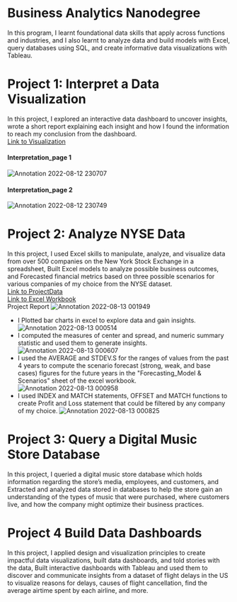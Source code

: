 # Business Analytics Nanodegree
In this program, I learnt foundational data skills that apply across functions and industries, and I also learnt to analyze data and build models with Excel, query databases using SQL, and create informative data visualizations with Tableau.

# Project 1: Interpret a Data Visualization
In this project, I explored an interactive data dashboard to uncover insights, wrote a short report explaining each insight and how I found the information to reach my conclusion from the dashboard.
<br />[Link to Visualization](https://public.tableau.com/app/profile/matt.chambers/viz/LinkedInTopSkills2016-MakeoverMonday/LinkedInTopSkills2016-MakeoverMonday)
#### Interpretation_page 1
![Annotation 2022-08-12 230707](https://user-images.githubusercontent.com/110986193/184453407-3f0e13c1-1873-4cb8-a70f-b86b04d83c3d.png)
#### Interpretation_page 2
![Annotation 2022-08-12 230749](https://user-images.githubusercontent.com/110986193/184453405-66e5ec28-d0e3-4dc8-b2a2-e96199be71ab.png)


# Project 2: Analyze NYSE Data
In this project, I used Excel skills to manipulate, analyze, and visualize data from over 500 companies on the New York Stock Exchange in a spreadsheet, Built Excel models to analyze possible business outcomes, and Forecasted financial metrics based on three possible scenarios for various companies of my choice from the NYSE dataset.
<br />[Link to ProjectData](https://video.udacity-data.com/topher/2018/October/5bc0f2d2_projectdata-nyse/projectdata-nyse.csv)
<br />[Link to Excel Workbook](https://github.com/IAmBenjack/Data-Analytics-Portfolio/files/9330218/workbook.for.Project.2.xlsx)
<br />Project Report
![Annotation 2022-08-13 001949](https://user-images.githubusercontent.com/110986193/184456307-d3ba2baf-10d7-4b8b-9f27-b3455bd0868e.png)
* I Plotted bar charts in excel to explore data and gain insights.
![Annotation 2022-08-13 000514](https://user-images.githubusercontent.com/110986193/184456317-b4345d92-df25-44d6-b332-1b9b43dbae4f.png)
* I computed the measures of center and spread, and numeric summary statistic and used them to generate insights.
![Annotation 2022-08-13 000607](https://user-images.githubusercontent.com/110986193/184456316-935604d9-5445-46ff-9945-89516811cd42.png)
* I used the AVERAGE and STDEV.S for the ranges of values from the past 4 years to compute the scenario forecast (strong, weak, and base cases) figures for the future years in the "Forecasting_Model & Scenarios" sheet of the excel workbook.
![Annotation 2022-08-13 000958](https://user-images.githubusercontent.com/110986193/184456311-e8d9333c-e37b-4478-8707-75ca2c2e8073.png)
* I used INDEX and MATCH statements, OFFSET and MATCH functions to create Profit and Loss statement that could be filtered by any company of my choice.
![Annotation 2022-08-13 000825](https://user-images.githubusercontent.com/110986193/184456313-70a7cb6a-16fe-4984-8d1b-e04a0692afa7.png)

# Project 3: Query a Digital Music Store Database
In this project, I queried a digital music store database which holds information regarding the store’s media, employees, and customers, and Extracted and analyzed data stored in databases to help the store gain an understanding of the types of music that were purchased, where customers live, and how the company might optimize their business practices.

# Project 4 Build Data Dashboards
In this project, I applied design and visualization principles to create impactful data visualizations, built data dashboards, and told stories with the data, Built interactive dashboards with Tableau and used them to discover and communicate insights from a dataset of flight delays in the US to visualize reasons for delays, causes of flight cancellation, find the average airtime spent by each airline, and more.
